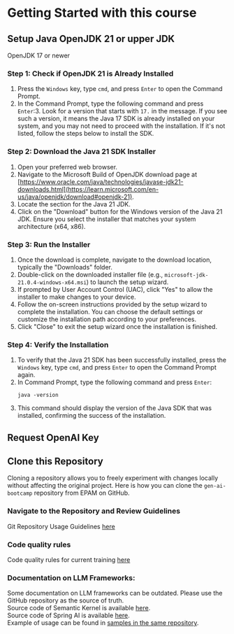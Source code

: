 # Getting Started with this course
## Setup Java OpenJDK 21 or upper JDK 
OpenJDK 17 or newer
### Step 1: Check if OpenJDK 21 is Already Installed
1. Press the `Windows` key, type `cmd`, and press `Enter` to open the Command Prompt.
2. In the Command Prompt, type the following command and press `Enter`:3. Look for a version that starts with `17.` in the message. If you see such a version, it means the Java 17 SDK is already installed on your system, and you may not need to proceed with the installation. If it's not listed, follow the steps below to install the SDK.
### Step 2: Download the Java 21 SDK Installer
1. Open your preferred web browser.
2. Navigate to the Microsoft Build of OpenJDK download page at [https://www.oracle.com/java/technologies/javase-jdk21-downloads.html](https://learn.microsoft.com/en-us/java/openjdk/download#openjdk-21).
3. Locate the section for the Java 21 JDK.
4. Click on the "Download" button for the Windows version of the Java 21 JDK. Ensure you select the installer that matches your system architecture (x64, x86).
### Step 3: Run the Installer
1. Once the download is complete, navigate to the download location, typically the "Downloads" folder.
2. Double-click on the downloaded installer file (e.g., `microsoft-jdk-21.0.4-windows-x64.msi`) to launch the setup wizard.
3. If prompted by User Account Control (UAC), click "Yes" to allow the installer to make changes to your device.
4. Follow the on-screen instructions provided by the setup wizard to complete the installation. You can choose the default settings or customize the installation path according to your preferences.
5. Click "Close" to exit the setup wizard once the installation is finished.
### Step 4: Verify the Installation
1. To verify that the Java 21 SDK has been successfully installed, press the `Windows` key, type `cmd`, and press `Enter` to open the Command Prompt again.
2. In Command Prompt, type the following command and press `Enter`:
   ```
   java -version
   ```
3. This command should display the version of the Java SDK that was installed, confirming the success of the installation.


## Request OpenAI Key

## Clone this Repository

Cloning a repository allows you to freely experiment with changes locally without affecting the original project. 
Here is how you can clone the `gen-ai-bootcamp` repository from EPAM on GitHub.

### Navigate to the Repository and Review Guidelines

Git Repository Usage Guidelines [here](materials/00-course-setup/git.md)

### Code quality rules
Code quality rules for current training [here](materials/00-course-setup/Code_quality_rules_for_training.md)

### Documentation on LLM Frameworks:
Some documentation on LLM frameworks can be outdated. Please use the GitHub repository as the source of truth.  
Source code of Semantic Kernel is available [here](https://github.com/microsoft/semantic-kernel).  
Source code of Spring AI is available [here](https://github.com/spring-projects/spring-ai).  
Example of usage can be found in [samples in the same repository](https://github.com/microsoft/semantic-kernel/tree/main/prompt_template_samples).